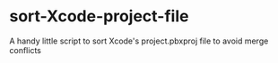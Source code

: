 sort-Xcode-project-file
=======================

A handy little script to sort Xcode's project.pbxproj file to avoid merge conflicts
